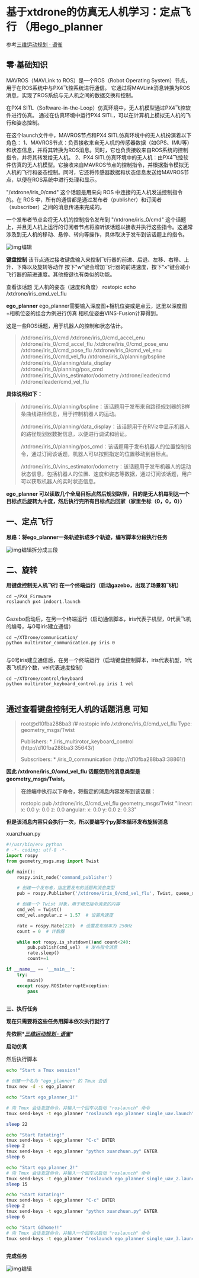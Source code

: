 # 基于xtdrone的仿真无人机学习：定点飞行 （用ego_planner

  参考[三维运动规划 · 语雀](https://www.yuque.com/xtdrone/manual_cn/3d_motion_planning)

## 零·基础知识



MAVROS（MAVLink to ROS）是一个ROS（Robot Operating System）节点，用于在ROS系统中与PX4飞控系统进行通信。
 它通过将MAVLink消息转换为ROS消息，实现了ROS系统与无人机之间的数据交换和控制。

在PX4 SITL（Software-in-the-Loop）仿真环境中，无人机模型通过PX4飞控软件进行仿真。
 通过在仿真环境中运行PX4 SITL，可以在计算机上模拟无人机的飞行和姿态控制。

 在这个launch文件中，MAVROS节点和PX4 SITL仿真环境中的无人机扮演着以下角色：
 1、MAVROS节点：负责接收来自无人机的传感器数据（如GPS、IMU等）和状态信息，并将其转换为ROS消息。同时，它也负责接收来自ROS系统的控制指令，并将其转发给无人机。
 2、PX4 SITL仿真环境中的无人机：由PX4飞控软件仿真的无人机模型。它接收来自MAVROS节点的控制指令，并根据指令模拟无人机的飞行和姿态控制。同时，它还将传感器数据和状态信息发送给MAVROS节点，以便在ROS系统中进行处理和显示。


 "/xtdrone/iris_0/cmd" 这个话题是用来向 ROS 中连接的无人机发送控制指令的。在 ROS 中，所有的通信都是通过发布者（publisher）和订阅者（subscriber）之间的消息传递来完成的。

一个发布者节点会将无人机的控制指令发布到 "/xtdrone/iris_0/cmd" 这个话题上，并且无人机上运行的订阅者节点将监听该话题以接收并执行这些指令。这通常涉及到无人机的移动、悬停、转向等操作，具体取决于发布到该话题上的指令。

![img](https://img-blog.csdnimg.cn/direct/e7ea4908f614474ca0b4fd1210ed44b9.png)![点击并拖拽以移动](data:image/gif;base64,R0lGODlhAQABAPABAP///wAAACH5BAEKAAAALAAAAAABAAEAAAICRAEAOw==)编辑

**键盘控制**
 该节点通过接收键盘输入来控制飞行器的前进、后退、左移、右移、上升、下降以及旋转等动作
 按下"w"键会增加飞行器的前进速度，按下"x"键会减小飞行器的前进速度。其他按键也有类似的功能。


 查看该话题  无人机的姿态（速度和角度）
 rostopic echo /xtdrone/iris_cmd_vel_flu 

**ego_planner**
 ego_planner需要输入深度图+相机位姿或是点云，这里以深度图+相机位姿的组合为例进行仿真
 相机位姿由VINS-Fusion计算得到。

这是一些ROS话题，用于机器人的控制和状态估计。

> /xtdrone/iris_0/cmd
>  /xtdrone/iris_0/cmd_accel_enu
>  /xtdrone/iris_0/cmd_accel_flu
>  /xtdrone/iris_0/cmd_pose_enu
>  /xtdrone/iris_0/cmd_pose_flu
>  /xtdrone/iris_0/cmd_vel_enu
>  /xtdrone/iris_0/cmd_vel_flu
>  /xtdrone/iris_0/planning/bspline
>  /xtdrone/iris_0/planning/data_display
>  /xtdrone/iris_0/planning/pos_cmd
>  /xtdrone/iris_0/vins_estimator/odometry
>  /xtdrone/leader/cmd
>  /xtdrone/leader/cmd_vel_flu

**具体说明如下：**

> /xtdrone/iris_0/planning/bspline：该话题用于发布来自路径规划器的B样条曲线路径信息，用于控制机器人的运动。
>
> /xtdrone/iris_0/planning/data_display：该话题用于在RViz中显示机器人的路径规划器数据信息，以便进行调试和验证。
>
> /xtdrone/iris_0/planning/pos_cmd：该话题用于发布机器人的位置控制指令，通过订阅该话题，机器人可以按照指定的位置移动到目标点。
>
> /xtdrone/iris_0/vins_estimator/odometry：该话题用于发布机器人的运动状态信息，包括机器人的位置、速度和姿态等数据，通过订阅该话题，用户可以获取机器人的实时状态信息。



**ego_planner 可以读取几个全局目标点然后规划路径，目的是无人机每到达一个目标点后旋转九十度，然后执行完所有目标点后回家（家里坐标（0，0，0））**

## **一、定点飞行**

**思路：将ego_planner一条轨迹拆成多个轨迹，编写脚本分段执行任务**

![img](https://img-blog.csdnimg.cn/direct/0d45bba9318042d69f05b6514e019c44.png)![点击并拖拽以移动](data:image/gif;base64,R0lGODlhAQABAPABAP///wAAACH5BAEKAAAALAAAAAABAAEAAAICRAEAOw==)编辑拆分成三段



## 二、旋转

**用键盘控制无人机飞行
 在一个终端运行（启动gazebo，出现了场景和飞机）**

```
cd ~/PX4_Firmware
roslaunch px4 indoor1.launch
```

![点击并拖拽以移动](data:image/gif;base64,R0lGODlhAQABAPABAP///wAAACH5BAEKAAAALAAAAAABAAEAAAICRAEAOw==)



 Gazebo启动后，在另一个终端运行（启动通信脚本，iris代表子机型，0代表飞机的编号，与0号iris建立通信）

```
cd ~/XTDrone/communication/
python multirotor_communication.py iris 0
```

![点击并拖拽以移动](data:image/gif;base64,R0lGODlhAQABAPABAP///wAAACH5BAEKAAAALAAAAAABAAEAAAICRAEAOw==)



 与0号iris建立通信后，在另一个终端运行（启动键盘控制脚本，iris代表机型，1代表飞机的个数，vel代表速度控制）

```
cd ~/XTDrone/control/keyboard
python multirotor_keyboard_control.py iris 1 vel
```

![点击并拖拽以移动](data:image/gif;base64,R0lGODlhAQABAPABAP///wAAACH5BAEKAAAALAAAAAABAAEAAAICRAEAOw==)

## 通过查看键盘控制无人机的话题消息  可知

> root@d10fba288ba3:/# rostopic info /xtdrone/iris_0/cmd_vel_flu
>  Type: geometry_msgs/Twist
>
> Publishers: 
>  \* /iris_multirotor_keyboard_control (http://d10fba288ba3:35643/)
>
> Subscribers: 
>  \* /iris_0_communication (http://d10fba288ba3:38861/)


 **因此
 /xtdrone/iris_0/cmd_vel_flu 话题使用的消息类型是 geometry_msgs/Twist。**

> **在终端中执行以下命令，将指定的消息内容发布到该话题：**
>
> rostopic pub /xtdrone/iris_0/cmd_vel_flu geometry_msgs/Twist "linear:
>   x: 0.0
>   y: 0.0
>   z: 0.0
>  angular:
>   x: 0.0
>   y: 0.0
>   z: 0.33"

**但是该消息内容只会执行一次，所以要编写个py脚本循环发布旋转消息**


xuanzhuan.py

```python
#!/usr/bin/env python
# -*- coding: utf-8 -*-
import rospy
from geometry_msgs.msg import Twist

def main():
    rospy.init_node('command_publisher')

    # 创建一个发布者，指定要发布的话题和消息类型
    pub = rospy.Publisher('/xtdrone/iris_0/cmd_vel_flu', Twist, queue_size=10)

    # 创建一个 Twist 对象，用于填充指令消息的内容
    cmd_vel = Twist()
    cmd_vel.angular.z = 1.57  # 设置角速度

    rate = rospy.Rate(220)  # 设置发布频率为 250Hz
    count = 0  # 计数器

    while not rospy.is_shutdown()and count<240:
        pub.publish(cmd_vel)  # 发布指令消息
        rate.sleep()
        count+=1

if __name__ == '__main__':
    try:
        main()
    except rospy.ROSInterruptException:
        pass
```

![点击并拖拽以移动](data:image/gif;base64,R0lGODlhAQABAPABAP///wAAACH5BAEKAAAALAAAAAABAAEAAAICRAEAOw==)



**三、执行任务**

**现在只需要将这些任务用脚本依次执行就行了**

**先依照\**[三维运动规划 · 语雀](https://www.yuque.com/xtdrone/manual_cn/3d_motion_planning)\****

**启动仿真**

然后执行脚本

```bash
echo "Start a Tmux session!"

# 创建一个名为 "ego_planner" 的 Tmux 会话
tmux new -d -s ego_planner

echo "Start ego_planner_1!"

# 向 Tmux 会话发送命令，并输入一个回车以启动 "roslaunch" 命令
tmux send-keys -t ego_planner "roslaunch ego_planner single_uav.launch" ENTER 

sleep 22

echo "Start Rotating!"
tmux send-keys -t ego_planner "C-c" ENTER
sleep 2
tmux send-keys -t ego_planner "python xuanzhuan.py" ENTER 
sleep 6

echo "Start ego_planner_2!"
# 向 Tmux 会话发送命令，并输入一个回车以启动 "roslaunch" 命令
tmux send-keys -t ego_planner "roslaunch ego_planner single_uav_2.launch" ENTER 
sleep 15

echo "Start Rotating!"
tmux send-keys -t ego_planner "C-c" ENTER
sleep 2
tmux send-keys -t ego_planner "python xuanzhuan.py" ENTER 
sleep 6

echo "Start GOhome!!"
# 向 Tmux 会话发送命令，并输入一个回车以启动 "roslaunch" 命令
tmux send-keys -t ego_planner "roslaunch ego_planner single_uav_3.launch" ENTER 
```

![点击并拖拽以移动](data:image/gif;base64,R0lGODlhAQABAPABAP///wAAACH5BAEKAAAALAAAAAABAAEAAAICRAEAOw==)



**完成任务**

![img](https://img-blog.csdnimg.cn/direct/a2a06d8074e946fe9407162314473fb7.png)![点击并拖拽以移动](data:image/gif;base64,R0lGODlhAQABAPABAP///wAAACH5BAEKAAAALAAAAAABAAEAAAICRAEAOw==)编辑